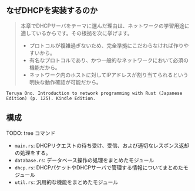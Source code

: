 
## なぜDHCPを実装するのか


> 本章でDHCPサーバをテーマに選んだ理由は、ネットワークの学習用途に適しているからです。その根拠を次に挙げます。
> * プロトコルが複雑過ぎないため、完全準拠にこだわらなければ作りやすいから。
> * 有名なプロトコルであり、かつ一般的なネットワークにおいて必須の機能だから。
> * ネットワーク内のホストに対してIPアドレスが割り当てられるという明快な動作確認が可能だから。

`Teruya Ono. Introduction to network programming with Rust (Japanese Edition) (p. 125). Kindle Edition. `

## 構成

TODO: tree コマンド

* `main.rs`: DHCPリクエストの待ち受け、受信、および適切なレスポンス返却の処理をする。
* `database.rs`: データベース操作の処理をまとめたモジュール
* `dhcp.rs`:  DHCPパケットやDHCPサーバで管理する情報についてまとめたモジュール
* `util.rs`: 汎用的な機能をまとめたモジュール
